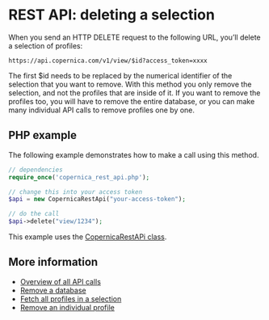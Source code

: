 # REST API: deleting a selection

When you send an HTTP DELETE request to the following URL, you’ll delete 
a selection of profiles:

`https://api.copernica.com/v1/view/$id?access_token=xxxx`

The first $id needs to be replaced by the numerical identifier of the selection
that you want to remove. With this method you only remove the selection, and
not the profiles that are inside of it. If you want to remove the profiles
too, you will have to remove the entire database, or you can make many
individual API calls to remove profiles one by one.

## PHP example

The following example demonstrates how to make a call using this method.

```PHP
// dependencies
require_once('copernica_rest_api.php');

// change this into your access token
$api = new CopernicaRestApi("your-access-token");

// do the call
$api->delete("view/1234");
```
This example uses the [CopernicaRestAPi class](rest-php).

## More information

* [Overview of all API calls](rest-api)
* [Remove a database](rest-delete-database)
* [Fetch all profiles in a selection](rest-get-view-profiles)
* [Remove an individual profile](rest-delete-profile)
